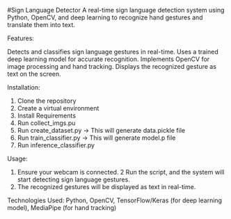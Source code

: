 #Sign Language Detector
A real-time sign language detection system using Python, OpenCV, and deep learning to recognize hand gestures and translate them into text.

Features:

Detects and classifies sign language gestures in real-time.
Uses a trained deep learning model for accurate recognition.
Implements OpenCV for image processing and hand tracking.
Displays the recognized gesture as text on the screen.

Installation:

1. Clone the repository
2. Create a virtual environment
3. Install Requirements
4. Run collect_imgs.pu
5. Run create_dataset.py -> This will generate data.pickle file
6. Run train_classifier.py -> This will generate model.p file
7. Run inference_classifier.py

Usage:

1. Ensure your webcam is connected.
2 Run the script, and the system will start detecting sign language gestures.
3. The recognized gestures will be displayed as text in real-time.

Technologies Used: 
Python, OpenCV, TensorFlow/Keras (for deep learning model), MediaPipe (for hand tracking)
   
